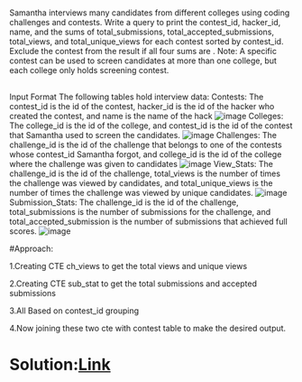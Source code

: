 #
Samantha interviews many candidates from different colleges using coding challenges and contests. Write a query to print the contest_id, hacker_id, name, and the sums of total_submissions, total_accepted_submissions, total_views, and total_unique_views for each contest sorted by contest_id. Exclude the contest from the result if all four sums are .
Note: A specific contest can be used to screen candidates at more than one college, but each college only holds  screening contest.

##
Input Format
The following tables hold interview data:
Contests: The contest_id is the id of the contest, hacker_id is the id of the hacker who created the contest, and name is the name of the hack
![image](https://github.com/DeepanRaju-exe/Hacker_Rank_SQL_Solutions/assets/68472546/867ea04b-b070-4278-b6e8-32d966383c58)
Colleges: The college_id is the id of the college, and contest_id is the id of the contest that Samantha used to screen the candidates.
![image](https://github.com/DeepanRaju-exe/Hacker_Rank_SQL_Solutions/assets/68472546/e0013e2d-f140-4ab1-b995-5f3c03bea471)
Challenges: The challenge_id is the id of the challenge that belongs to one of the contests whose contest_id Samantha forgot, and college_id is the id of the college where the challenge was given to candidates
![image](https://github.com/DeepanRaju-exe/Hacker_Rank_SQL_Solutions/assets/68472546/f7a09927-2f1c-4d64-a680-f4511d7a30e7)
View_Stats: The challenge_id is the id of the challenge, total_views is the number of times the challenge was viewed by candidates, and total_unique_views is the number of times the challenge was viewed by unique candidates.
![image](https://github.com/DeepanRaju-exe/Hacker_Rank_SQL_Solutions/assets/68472546/1d978cb1-6d82-431f-b1f3-c3bde464caef)
Submission_Stats: The challenge_id is the id of the challenge, total_submissions is the number of submissions for the challenge, and total_accepted_submission is the number of submissions that achieved full scores.
![image](https://github.com/DeepanRaju-exe/Hacker_Rank_SQL_Solutions/assets/68472546/e0cd1ca7-3502-4a09-abcc-4cfa7b6d51e4)


#Approach:

1.Creating CTE ch_views to get the total views and unique views

2.Creating CTE sub_stat to get the total submissions and accepted submissions

3.All Based on contest_id grouping

4.Now joining these two cte with contest table to make the desired output.

Solution:[Link](https://github.com/DeepanRaju-exe/Hacker_Rank_SQL_Solutions/blob/main/Interviews.sql)
====================================


